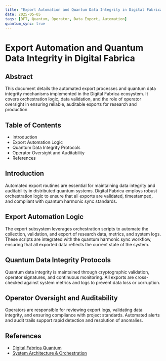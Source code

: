 ```yaml
---
title: "Export Automation and Quantum Data Integrity in Digital Fabrica"
date: 2025-05-05
tags: [DFT, Quantum, Operator, Data Export, Automation]
quantum_sync: true
---
```

# Export Automation and Quantum Data Integrity in Digital Fabrica

## Abstract
This document details the automated export processes and quantum data integrity mechanisms implemented in the Digital Fabrica ecosystem. It covers orchestration logic, data validation, and the role of operator oversight in ensuring reliable, auditable exports for research and production.

## Table of Contents
- Introduction
- Export Automation Logic
- Quantum Data Integrity Protocols
- Operator Oversight and Auditability
- References

## Introduction
Automated export routines are essential for maintaining data integrity and auditability in distributed quantum systems. Digital Fabrica employs robust orchestration logic to ensure that all exports are validated, timestamped, and compliant with quantum harmonic sync standards.

## Export Automation Logic
The export subsystem leverages orchestration scripts to automate the collection, validation, and export of research data, metrics, and system logs. These scripts are integrated with the quantum harmonic sync workflow, ensuring that all exported data reflects the current state of the system.

## Quantum Data Integrity Protocols
Quantum data integrity is maintained through cryptographic validation, operator signatures, and continuous monitoring. All exports are cross-checked against system metrics and logs to prevent data loss or corruption.

## Operator Oversight and Auditability
Operators are responsible for reviewing export logs, validating data integrity, and ensuring compliance with project standards. Automated alerts and audit trails support rapid detection and resolution of anomalies.

## References
- [Digital Fabrica Quantum](../digital_fabrica_quantum.md)
- [System Architecture & Orchestration](../System_Architecture_And_Orchestration.md)


